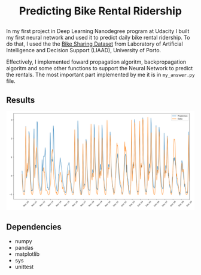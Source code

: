 # <p align="center"> Predicting Bike Rental Ridership

In my first project in Deep Learning Nanodegree program at Udacity I built my 
first neural network and used it to predict daily bike rental ridership. To do that,
I used the the [Bike Sharing Dataset](https://archive.ics.uci.edu/ml/datasets/bike%2Bsharing%2Bdataset])
from Laboratory of Artificial Intelligence and Decision Support (LIAAD), 
University of Porto.

Effectively, I implemented foward propagation algoritm, backpropagation algoritm 
and some other functions to support the Neural Network to predict the rentals. 
The most important part implemented by me it is in `my_answer.py` file.

## Results

<!--img src="assets/results.png" alt="drawing" width="800"/-->
![Result in Test Set](assets/results.png)

## Dependencies

- numpy
- pandas
- matplotlib
- sys
- unittest



